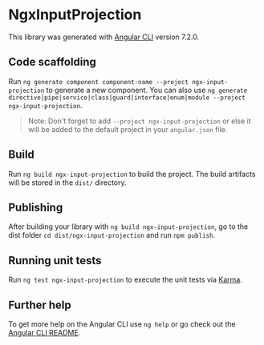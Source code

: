 # NgxInputProjection

This library was generated with [Angular CLI](https://github.com/angular/angular-cli) version 7.2.0.

## Code scaffolding

Run `ng generate component component-name --project ngx-input-projection` to generate a new component. You can also use `ng generate directive|pipe|service|class|guard|interface|enum|module --project ngx-input-projection`.
> Note: Don't forget to add `--project ngx-input-projection` or else it will be added to the default project in your `angular.json` file. 

## Build

Run `ng build ngx-input-projection` to build the project. The build artifacts will be stored in the `dist/` directory.

## Publishing

After building your library with `ng build ngx-input-projection`, go to the dist folder `cd dist/ngx-input-projection` and run `npm publish`.

## Running unit tests

Run `ng test ngx-input-projection` to execute the unit tests via [Karma](https://karma-runner.github.io).

## Further help

To get more help on the Angular CLI use `ng help` or go check out the [Angular CLI README](https://github.com/angular/angular-cli/blob/master/README.md).
